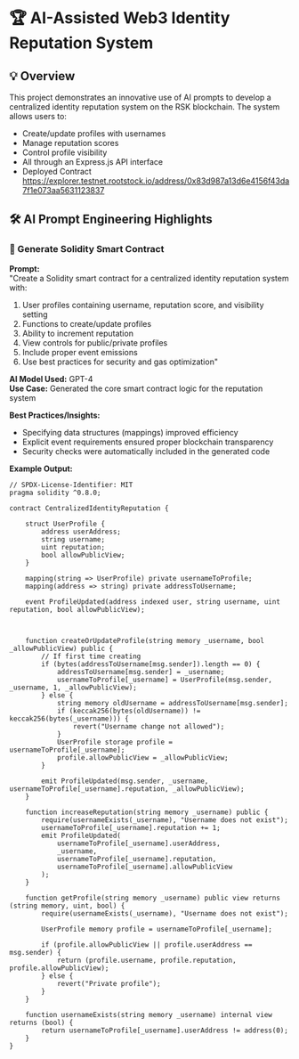 # 🏆 AI-Assisted Web3 Identity Reputation System

## 💡 Overview
This project demonstrates an innovative use of AI prompts to develop a centralized identity reputation system on the RSK blockchain. The system allows users to:
- Create/update profiles with usernames
- Manage reputation scores
- Control profile visibility
- All through an Express.js API interface
- Deployed Contract https://explorer.testnet.rootstock.io/address/0x83d987a13d6e4156f43da7f1e073aa5631123837
## 🛠️ AI Prompt Engineering Highlights

### 📝 Generate Solidity Smart Contract
**Prompt:**  
"Create a Solidity smart contract for a centralized identity reputation system with:
1. User profiles containing username, reputation score, and visibility setting
2. Functions to create/update profiles
3. Ability to increment reputation
4. View controls for public/private profiles
5. Include proper event emissions
6. Use best practices for security and gas optimization"

**AI Model Used:** GPT-4  
**Use Case:** Generated the core smart contract logic for the reputation system  

**Best Practices/Insights:**  
- Specifying data structures (mappings) improved efficiency
- Explicit event requirements ensured proper blockchain transparency
- Security checks were automatically included in the generated code

**Example Output:**  
```solidity
// SPDX-License-Identifier: MIT
pragma solidity ^0.8.0;

contract CentralizedIdentityReputation {

    struct UserProfile {
        address userAddress;
        string username;
        uint reputation;
        bool allowPublicView;
    }

    mapping(string => UserProfile) private usernameToProfile;
    mapping(address => string) private addressToUsername;

    event ProfileUpdated(address indexed user, string username, uint reputation, bool allowPublicView);



    function createOrUpdateProfile(string memory _username, bool _allowPublicView) public {
        // If first time creating
        if (bytes(addressToUsername[msg.sender]).length == 0) {
            addressToUsername[msg.sender] = _username;
            usernameToProfile[_username] = UserProfile(msg.sender, _username, 1, _allowPublicView);
        } else {
            string memory oldUsername = addressToUsername[msg.sender];
            if (keccak256(bytes(oldUsername)) != keccak256(bytes(_username))) {
                revert("Username change not allowed");
            }
            UserProfile storage profile = usernameToProfile[_username];
            profile.allowPublicView = _allowPublicView;
        }

        emit ProfileUpdated(msg.sender, _username, usernameToProfile[_username].reputation, _allowPublicView);
    }

    function increaseReputation(string memory _username) public {
        require(usernameExists(_username), "Username does not exist");
        usernameToProfile[_username].reputation += 1;
        emit ProfileUpdated(
            usernameToProfile[_username].userAddress,
            _username,
            usernameToProfile[_username].reputation,
            usernameToProfile[_username].allowPublicView
        );
    }

    function getProfile(string memory _username) public view returns (string memory, uint, bool) {
        require(usernameExists(_username), "Username does not exist");
        
        UserProfile memory profile = usernameToProfile[_username];
        
        if (profile.allowPublicView || profile.userAddress == msg.sender) {
            return (profile.username, profile.reputation, profile.allowPublicView);
        } else {
            revert("Private profile");
        }
    }

    function usernameExists(string memory _username) internal view returns (bool) {
        return usernameToProfile[_username].userAddress != address(0);
    }
}
```
